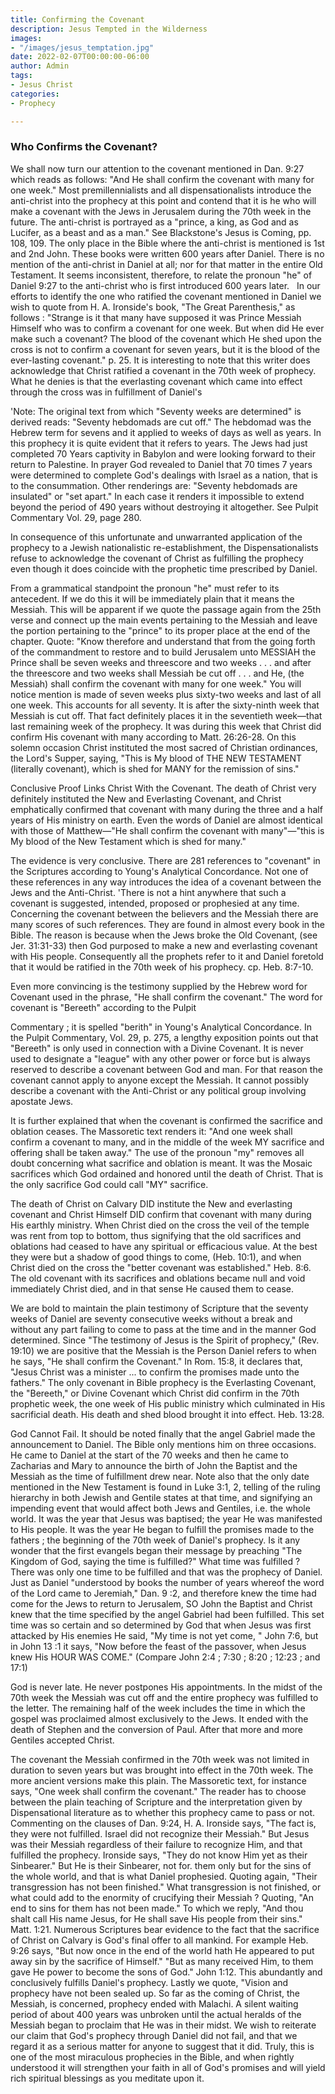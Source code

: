 ```yaml
---
title: Confirming the Covenant
description: Jesus Tempted in the Wilderness
images:
- "/images/jesus_temptation.jpg"
date: 2022-02-07T00:00:00-06:00
author: Admin
tags:
- Jesus Christ
categories:
- Prophecy

---
```

### Who Confirms the Covenant?

We shall now turn our attention to the covenant mentioned in Dan. 9:27 which reads as follows: "And He shall confirm the covenant with many for one week." Most premillennialists and all dispensationalists introduce the anti-christ into the prophecy at this point and contend that it is he who will make a covenant with the Jews in Jerusalem during the 70th week in the future. The anti-christ is portrayed as a "prince, a king, as God and as Lucifer, as a beast and as a man." See Blackstone's Jesus is Coming, pp. 108, 109. The only place in the Bible where the anti-christ is mentioned is 1st and 2nd John. These books were written 600 years after Daniel. There is no mention of the anti-christ in Daniel at all; nor for that matter in the entire Old Testament. It seems inconsistent, therefore, to relate the pronoun "he" of Daniel 9:27 to the anti-christ who is first introduced 600 years later.
 
In our efforts to identify the one who ratified the covenant mentioned in Daniel we wish to quote from H. A. Ironside's book, "The Great Parenthesis," as follows : "Strange is it that many have supposed it was Prince Messiah Himself who was to confirm a covenant for one week. But when did He ever make such a covenant? The blood of the covenant which He shed upon the cross is not to confirm a covenant for seven years, but it is the blood of the ever-lasting covenant." p. 25. It is interesting to note that this writer does acknowledge that Christ ratified a covenant in the 70th week of prophecy. What he denies is that the everlasting covenant which came into effect through the cross was in fulfillment of Daniel's

'Note: The original text from which "Seventy weeks are determined" is derived reads: "Seventy hebdomads are cut off." The hebdomad was the Hebrew term for sevens and it applied to weeks of days as well as years. In this prophecy it is quite evident that it refers to years. The Jews had just completed 70 Years captivity in Babylon and were looking forward to their return to Palestine. In prayer God revealed to Daniel that 70 times 7 years were determined to complete God's dealings with Israel as a nation, that is to the consummation. Other renderings are: "Seventy hebdomads are insulated" or "set apart." In each case it renders it impossible to extend beyond the period of 490 years without destroying it altogether. See Pulpit Commentary Vol. 29, page 280.

In consequence of this unfortunate and unwarranted application of the prophecy to a Jewish nationalistic re-establishment, the Dispensationalists refuse to acknowledge the covenant of Christ as fulfilling the prophecy even though it does coincide with the prophetic time prescribed by Daniel.

From a grammatical standpoint the pronoun "he" must refer to its antecedent. If we do this it will be immediately plain that it means the Messiah. This will be apparent if we quote the passage again from the 25th verse and connect up the main events pertaining to the Messiah and leave the portion pertaining to the "prince" to its proper place at the end of the chapter. Quote: "Know therefore and understand that from the going forth of the commandment to restore and to build Jerusalem unto MESSIAH the Prince shall be seven weeks and threescore and two weeks . . . and after the threescore and two weeks shall Messiah be cut off . . . and He, (the Messiah) shall confirm the covenant with many for one week." You will notice mention is made of seven weeks plus sixty-two weeks and last of all one week. This accounts for all seventy. It is after the sixty-ninth week that Messiah is cut off. That fact definitely places it in the seventieth week—that last remaining week of the prophecy. It was during this week that Christ did confirm His covenant with many according to Matt. 26:26-28. On this solemn occasion Christ instituted the most sacred of Christian ordinances, the Lord's Supper, saying, "This is My blood of THE NEW TESTAMENT (literally covenant), which is shed for MANY for the remission of sins."

Conclusive Proof Links Christ With the Covenant. The death of Christ very definitely instituted the New and Everlasting Covenant, and Christ emphatically confirmed that covenant with many during the three and a half years of His ministry on earth. Even the words of Daniel are almost identical with those of Matthew—"He shall confirm the covenant with many"—"this is My blood of the New Testament which is shed for many."

The evidence is very conclusive. There are 281 references to "covenant" in the Scriptures according to Young's Analytical Concordance. Not one of these references in any way introduces the idea of a covenant between the Jews and the Anti-Christ. 'There is not a hint anywhere that such a covenant is suggested, intended, proposed or prophesied at any time. Concerning the covenant between the believers and the Messiah there are many scores of such references. They are found in almost every book in the Bible. The reason is because when the Jews broke the Old Covenant, (see Jer. 31:31-33) then God purposed to make a new and everlasting covenant with His people. Consequently all the prophets refer to it and Daniel foretold that it would be ratified in the 70th week of his prophecy. cp. Heb. 8:7-10.

Even more convincing is the testimony supplied by the Hebrew word for Covenant used in the phrase, "He shall confirm the covenant." The word for covenant is "Bereeth" according to the Pulpit

Commentary ; it is spelled "berith" in Young's Analytical Concordance. In the Pulpit Commentary, Vol. 29, p. 275, a lengthy exposition points out that "Bereeth" is only used in connection with a Divine Covenant. It is never used to designate a "league" with any other power or force but is always reserved to describe a covenant between God and man. For that reason the covenant cannot apply to anyone except the Messiah. It cannot possibly describe a covenant with the Anti-Christ or any political group involving apostate Jews.

It is further explained that when the covenant is confirmed the sacrifice and oblation ceases. The Massoretic text renders it: "And one week shall confirm a covenant to many, and in the middle of the week MY sacrifice and offering shall be taken away." The use of the pronoun "my" removes all doubt concerning what sacrifice and oblation is meant. It was the Mosaic sacrifices which God ordained and honored until the death of Christ. That is the only sacrifice God could call "MY" sacrifice.

The death of Christ on Calvary DID institute the New and everlasting covenant and Christ Himself DID confirm that covenant with many during His earthly ministry. When Christ died on the cross the veil of the temple was rent from top to bottom, thus signifying that the old sacrifices and oblations had ceased to have any spiritual or efficacious value. At the best they were but a shadow of good things to come, (Heb. 10:1), and when Christ died on the cross the "better covenant was established." Heb. 8:6. The old covenant with its sacrifices and oblations became null and void immediately Christ died, and in that sense He caused them to cease.

We are bold to maintain the plain testimony of Scripture that the seventy weeks of Daniel are seventy consecutive weeks without a break and without any part failing to come to pass at the time and in the manner God determined. Since "The testimony of Jesus is the Spirit of prophecy," (Rev. 19:10) we are positive that the Messiah is the Person Daniel refers to when he says, "He shall confirm the Covenant." In Rom. 15:8, it declares that, "Jesus Christ was a minister ... to confirm the promises made unto the fathers." The only covenant in Bible prophecy is the Everlasting Covenant, the "Bereeth," or Divine Covenant which Christ did confirm in the 70th prophetic week, the one week of His public ministry which culminated in His sacrificial death. His death and shed blood brought it into effect. Heb. 13:28.

God Cannot Fail. It should be noted finally that the angel Gabriel made the announcement to Daniel. The Bible only mentions him on three occasions. He came to Daniel at the start of the 70 weeks and then he came to Zacharias and Mary to announce the birth of John the Baptist and the Messiah as the time of fulfillment drew near. Note also that the only date mentioned in the New Testament is found in Luke 3:1, 2, telling of the ruling hierarchy in both Jewish and Gentile states at that time, and signifying an impending event that would affect both Jews and Gentiles, i.e. the whole world. It was the year that Jesus was baptised; the year He was manifested to His people. It was the year He began to fulfill the promises made to the fathers ; the beginning of the 70th week of Daniel's prophecy. Is it any wonder that the first evangels began their message by preaching "The Kingdom of God, saying the time is fulfilled?" What time was fulfilled ? There was only one time to be fulfilled and that was the prophecy of Daniel. Just as Daniel "understood by books the number of years whereof the word of the Lord came to Jeremiah," Dan. 9 :2, and therefore knew the time had come for the Jews to return to Jerusalem, SO John the Baptist and Christ knew that the time specified by the angel Gabriel had been fulfilled. This set time was so certain and so determined by God that when Jesus was first attacked by His enemies He said, "My time is not yet come, " John 7:6, but in John 13 :1 it says, "Now before the feast of the passover, when Jesus knew His HOUR WAS COME." (Compare John 2:4 ; 7:30 ; 8:20 ; 12:23 ; and 17:1)

God is never late. He never postpones His appointments. In the midst of the 70th week the Messiah was cut off and the entire prophecy was fulfilled to the letter. The remaining half of the week includes the time in which the gospel was proclaimed almost exclusively to the Jews. It ended with the death of Stephen and the conversion of Paul. After that more and more Gentiles accepted Christ.

The covenant the Messiah confirmed in the 70th week was not limited in duration to seven years but was brought into effect in the 70th week. The more ancient versions make this plain. The Massoretic text, for instance says, "One week shall confirm the covenant." The reader has to choose between the plain teaching of Scripture and the interpretation given by Dispensational literature as to whether this prophecy came to pass or not. Commenting on the clauses of Dan. 9:24, H. A. Ironside says, "The fact is, they were not fulfilled. Israel did not recognize their Messiah." But Jesus was their Messiah regardless of their failure to recognize Him, and that fulfilled the prophecy. Ironside says, "They do not know Him yet as their Sinbearer." But He is their Sinbearer, not for. them only but for the sins of the whole world, and that is what Daniel prophesied. Quoting again, "Their transgression has not been finished." What transgression is not finished, or what could add to the enormity of crucifying their Messiah ? Quoting, "An end to sins for them has not been made." To which we reply, "And thou shalt call His name Jesus, for He shall save His people from their sins." Matt. 1:21. Numerous Scriptures bear evidence to the fact that the sacrifice of Christ on Calvary is God's final offer to all mankind. For example Heb. 9:26 says, "But now once in the end of the world hath He appeared to put away sin by the sacrifice of Himself." "But as many received Him, to them gave He power to become the sons of God." John 1:12. This abundantly and conclusively fulfills Daniel's prophecy. Lastly we quote, "Vision and prophecy have not been sealed up. So far as the coming of Christ, the Messiah, is concerned, prophecy ended with Malachi. A silent waiting period of about 400 years was unbroken until the actual heralds of the Messiah began to proclaim that He was in their midst. We wish to reiterate our claim that God's prophecy through Daniel did not fail, and that we regard it as a serious matter for anyone to suggest that it did. Truly, this is one of the most miraculous prophecies in the Bible, and when rightly understood it will strengthen your faith in all of God's promises and will yield rich spiritual blessings as you meditate upon it.